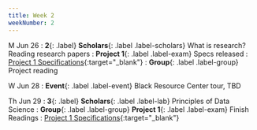 ```yaml
---
title: Week 2
weekNumber: 2
---
```


M Jun 26
: **2**{: .label} **Scholars**{: .label .label-scholars} What is research? Reading research papers
: **Project 1**{: .label .label-exam} Specs released
  : [Project 1 Specifications]({{site.baseurl}}/rpd_project/#project-1-reading-data-science-and-social-science-literature){:target="_blank"}
: **Group**{: .label .label-group} Project reading

W Jun 28
: **Event**{: .label .label-event}  Black Resource Center tour, TBD

Th Jun 29
: **3**{: .label} **Scholars**{: .label .label-lab} Principles of Data Science
: **Group**{: .label .label-group}  **Project 1**{: .label .label-exam} Finish Readings
  : [Project 1 Specifications]({{site.baseurl}}/rpd_project/#project-1-reading-data-science-and-social-science-literature){:target="_blank"} 
